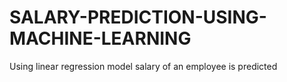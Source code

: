 # SALARY-PREDICTION-USING-MACHINE-LEARNING
Using linear regression model salary of an employee is predicted
